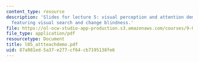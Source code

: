 ```yaml
---
content_type: resource
description: 'Slides for lecture 5: visual perception and attention demonstrations,
  featuring visual search and change blindness.'
file: https://ol-ocw-studio-app-production.s3.amazonaws.com/courses/9-00-introduction-to-psychology-fall-2004/87a981ed5a37e277cf64cb7195138fe6_l05_attteachdemo.pdf
file_type: application/pdf
resourcetype: Document
title: l05_attteachdemo.pdf
uid: 87a981ed-5a37-e277-cf64-cb7195138fe6
---
```


